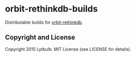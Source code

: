 # orbit-rethinkdb-builds

Distributable builds for [orbit-rethinkdb](https://github.com/opsb/orbit-rethinkdb).

## Copyright and License

Copyright 2015 Lytbulb. MIT License (see LICENSE for details).
